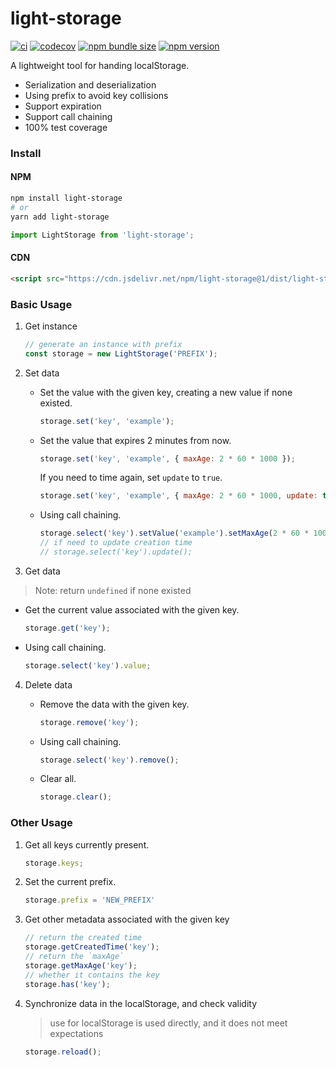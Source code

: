 # light-storage

[![ci](https://img.shields.io/github/workflow/status/xunmi1/light-storage/CI?style=flat-square)](https://github.com/xunmi1/light-storage/actions?query=workflow%3ACI)
[![codecov](https://img.shields.io/codecov/c/github/xunmi1/light-storage?style=flat-square)](https://codecov.io/gh/xunmi1/light-storage)
[![npm bundle size](https://img.shields.io/bundlephobia/min/light-storage?style=flat-square)](https://www.npmjs.com/package/light-storage)
[![npm version](https://img.shields.io/npm/v/light-storage?&style=flat-square)](https://www.npmjs.com/package/light-storage)

A lightweight tool for handing localStorage.

- Serialization and deserialization
- Using prefix to avoid key collisions
- Support expiration
- Support call chaining
- 100% test coverage

### Install

#### NPM
```bash
npm install light-storage
# or
yarn add light-storage
```
```js
import LightStorage from 'light-storage';
```
#### CDN
```html
<script src="https://cdn.jsdelivr.net/npm/light-storage@1/dist/light-storage.umd.min.js"></script>
```

### Basic Usage

1. Get instance

   ```js
   // generate an instance with prefix
   const storage = new LightStorage('PREFIX');
   ```

2. Set data

   - Set the value with the given key, creating a new value if none existed.

     ```js
     storage.set('key', 'example');
     ```

   - Set the value that expires 2 minutes from now.

     ```js
     storage.set('key', 'example', { maxAge: 2 * 60 * 1000 });
     ```

     If you need to time again, set `update` to `true`.

     ```js
     storage.set('key', 'example', { maxAge: 2 * 60 * 1000, update: true });
     ```

   - Using call chaining.

     ```js
     storage.select('key').setValue('example').setMaxAge(2 * 60 * 1000);
     // if need to update creation time
     // storage.select('key').update();
     ```

3. Get data
>  Note: return `undefined` if none existed

   - Get the current value associated with the given key.

     ```js
     storage.get('key');
     ```
     
   - Using call chaining.

     ```js
     storage.select('key').value;
     ```

4. Delete data

   - Remove the data with the given key.

     ```js
     storage.remove('key');
     ```

   - Using call chaining.

     ```js
     storage.select('key').remove();
     ```

   - Clear all.

     ```js
     storage.clear();
     ```

### Other Usage
1. Get all keys currently present.

   ```js
   storage.keys;
   ```

2. Set the current prefix.

   ```js
   storage.prefix = 'NEW_PREFIX'
   ```

3. Get other metadata associated with the given key

   ```js
   // return the created time
   storage.getCreatedTime('key');
   // return the `maxAge`
   storage.getMaxAge('key');
   // whether it contains the key
   storage.has('key');
   ```
   
4. Synchronize data in the localStorage, and check validity

   > use for localStorage is used directly, and it does not meet expectations

   ```js
   storage.reload();
   ```
